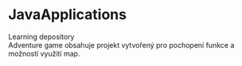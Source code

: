 # JavaApplications
Learning depository<br />
Adventure game obsahuje projekt vytvořený pro pochopení funkce a možností využití map.
